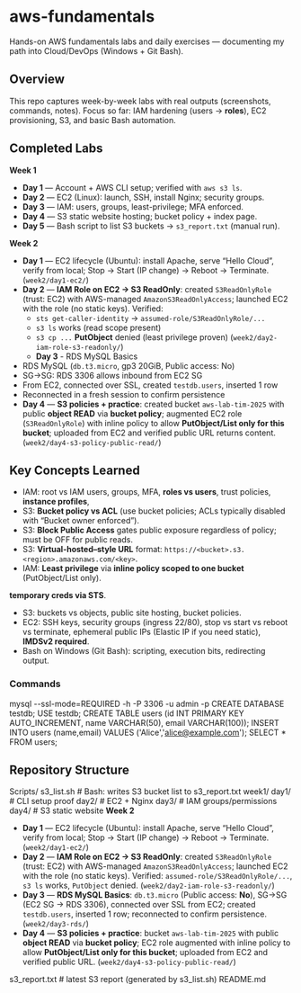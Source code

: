 # aws-fundamentals
Hands-on AWS fundamentals labs and daily exercises — documenting my path into Cloud/DevOps (Windows + Git Bash).

## Overview
This repo captures week-by-week labs with real outputs (screenshots, commands, notes). Focus so far: IAM hardening (users → **roles**), EC2 provisioning, S3, and basic Bash automation.

## Completed Labs
**Week 1**
- **Day 1** — Account + AWS CLI setup; verified with `aws s3 ls`.
- **Day 2** — EC2 (Linux): launch, SSH, install Nginx; security groups.
- **Day 3** — IAM: users, groups, least-privilege; MFA enforced.
- **Day 4** — S3 static website hosting; bucket policy + index page.
- **Day 5** — Bash script to list S3 buckets → `s3_report.txt` (manual run).

**Week 2**
- **Day 1** — EC2 lifecycle (Ubuntu): install Apache, serve “Hello Cloud”, verify from local; Stop → Start (IP change) → Reboot → Terminate. (`week2/day1-ec2/`)
- **Day 2** — **IAM Role on EC2 → S3 ReadOnly**: created `S3ReadOnlyRole` (trust: EC2) with AWS-managed `AmazonS3ReadOnlyAccess`; launched EC2 with the role (no static keys). Verified:
  - `sts get-caller-identity` → `assumed-role/S3ReadOnlyRole/...`
  - `s3 ls` works (read scope present)
  - `s3 cp ...` **PutObject** denied (least privilege proven)
  (`week2/day2-iam-role-s3-readonly/`)
  - **Day 3** - RDS MySQL Basics
- RDS MySQL (`db.t3.micro`, gp3 20GiB, Public access: No)
- SG→SG: RDS 3306 allows inbound from EC2 SG
- From EC2, connected over SSL, created `testdb.users`, inserted 1 row
- Reconnected in a fresh session to confirm persistence
- **Day 4** — **S3 policies + practice**: created bucket `aws-lab-tim-2025` with public **object READ** via **bucket policy**; augmented EC2 role (`S3ReadOnlyRole`) with inline policy to allow **PutObject/List only for this bucket**; uploaded from EC2 and verified public URL returns content. (`week2/day4-s3-policy-public-read/`)


## Key Concepts Learned
- IAM: root vs IAM users, groups, MFA, **roles vs users**, trust policies, **instance profiles**, 
- S3: **Bucket policy vs ACL** (use bucket policies; ACLs typically disabled with “Bucket owner enforced”).  
- S3: **Block Public Access** gates public exposure regardless of policy; must be OFF for public reads.  
- S3: **Virtual-hosted–style URL** format: `https://<bucket>.s3.<region>.amazonaws.com/<key>`.  
- IAM: **Least privilege** via **inline policy scoped to one bucket** (PutObject/List only).

**temporary creds via STS**.
- S3: buckets vs objects, public site hosting, bucket policies.
- EC2: SSH keys, security groups (ingress 22/80), stop vs start vs reboot vs terminate, ephemeral public IPs (Elastic IP if you need static), **IMDSv2 required**.
- Bash on Windows (Git Bash): scripting, execution bits, redirecting output.
### Commands
mysql --ssl-mode=REQUIRED -h <endpoint> -P 3306 -u admin -p
CREATE DATABASE testdb; USE testdb;
CREATE TABLE users (id INT PRIMARY KEY AUTO_INCREMENT, name VARCHAR(50), email VARCHAR(100));
INSERT INTO users (name,email) VALUES ('Alice','alice@example.com');
SELECT * FROM users;

## Repository Structure
Scripts/
  s3_list.sh              # Bash: writes S3 bucket list to s3_report.txt
week1/
  day1/                   # CLI setup proof
  day2/                   # EC2 + Nginx
  day3/                   # IAM groups/permissions
  day4/                   # S3 static website
**Week 2**
- **Day 1** — EC2 lifecycle (Ubuntu): install Apache, serve “Hello Cloud”, verify from local; Stop → Start (IP change) → Reboot → Terminate. (`week2/day1-ec2/`)
- **Day 2** — **IAM Role on EC2 → S3 ReadOnly**: created `S3ReadOnlyRole` (trust: EC2) with AWS-managed `AmazonS3ReadOnlyAccess`; launched EC2 with the role (no static keys). Verified: `assumed-role/S3ReadOnlyRole/...`, `s3 ls` works, `PutObject` denied. (`week2/day2-iam-role-s3-readonly/`)
- **Day 3** — **RDS MySQL Basics**: `db.t3.micro` (Public access: **No**), SG→SG (EC2 SG → RDS 3306), connected over SSL from EC2; created `testdb.users`, inserted 1 row; reconnected to confirm persistence. (`week2/day3-rds/`)
- **Day 4** — **S3 policies + practice**: bucket `aws-lab-tim-2025` with public **object READ** via **bucket policy**; EC2 role augmented with inline policy to allow **PutObject/List only for this bucket**; uploaded from EC2 and verified public URL. (`week2/day4-s3-policy-public-read/`)


s3_report.txt             # latest S3 report (generated by s3_list.sh)
README.md
